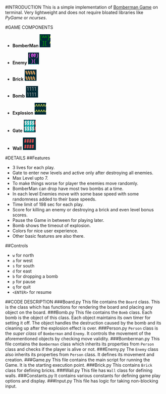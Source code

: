 #INTRODUCTION
 This is a simple implementation of [Bomberman Game](http://www.retrogames.cz/play_085-NES.php?language=EN) on terminal.
Very lightweight and does not require bloated libraries like _PyGame_ or _ncurses_.

#GAME COMPONENTS
 * __BomberMan__
	![alt BomberMan](./img/BomberMan.png)

* __Enemy__
	![alt Enemy](./img/Enemy.png)

* __Brick__
	![alt Brick](./img/Brick.png)

* __Bomb__
	![alt Bomb](./img/Bomb.png)

* __Explosion__
	![alt Explosion](./img/Explosion.png)

* __Gate__
	![alt Gate](./img/LevelGate.png)

* __Wall__
	![alt Wall](./img/Wall.png)

#DETAILS
##Features
* 3 lives for each play.
* Gate to enter new levels and active only after destroying all enemies.
* Max Level upto 7.
* To make things worse for player the enemies move randomly.
* BomberMan can drop have most two bombs at a time.
* In each level Enemies move with some base speed with some randomness added to their base speeds.
* Time limit of 198 sec for each play.
* Score for killing an enemy or destroying a brick and even level bonus scores.
* Pause the Game in between for playing later.
* Bomb shows the timeout of explosion.
* Colors for nice user experience.
* Other basic features are also there.

##Controls
* `w` for north
* `a` for west
* `s` for south
* `d` for east
* `b` for dropping a bomb
* `p` for pause
* `q` for quit
* `<ENTER>` for resume

##CODE DESCRIPTION
###Board.py
This file contains the `Board` class. This is the class which has functions for rendering the board
and placing any object on the board.
###Bomb.py
This file contains the `Bomb` class. Each bomb is the object of this class. Each object maintains its
own timer for setting it off. The object handles the destruction caused by the bomb and its cleaning
up after the explosion effect is over.
###Person.py
`Person` class is the _super class_ of `Bomberman` and `Enemy`. It controls the movement of the aforementioned
objects by checking move validity.
###Bomberman.py
This file contains the `Bomberman` class which inherits its properties from `Person` class and checks
if the player is alive or not.
###Enemy.py
The `Enemy` class also inherits its properties from `Person` class. It defines its movement and creation.
###Game.py
This file contains the main script for running the Game. It is the starting execution point.
###Brick.py
This contains `Brick` class for defining bricks.
###Wall.py
This file has `Wall` class for defining walls.
###Constants.py
It contains various constants for defining game play options and display.
###Input.py
This file has logic for taking non-blocking input.
